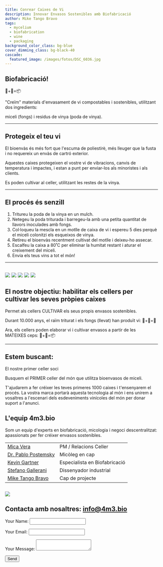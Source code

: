 ```yaml
---
title: Conrear Caixes de Vi
description: Innovar Envasos Sostenibles amb Biofabricació
author: Mike Tango Bravo
tags:
  - mycelium
  - biofabrication
  - wine
  - packaging
background_color_class: bg-blue
cover_dimming_class: bg-black-40
cascade:
  featured_image: /images/fotos/DSC_6036.jpg
---
```


## Biofabricació! 
🍄+🍇=📦

"Creïm" materials d'envasament de vi compostables i sostenibles, utilitzant dos ingredients:

miceli (fongs) i
residus de vinya (poda de vinya).

---

## Protegeix el teu vi

El bioenvàs és més fort que l'escuma de poliestirè, més lleuger que la fusta i no requereix un envàs de cartró exterior.

Aquestes caixes protegeixen el vostre vi de vibracions, canvis de temperatura i impactes, i estan a punt per enviar-los als minoristes i als clients.

Es poden cultivar al celler, utilitzant les restes de la vinya.

---

## El procés és senzill

1. Tritureu la poda de la vinya en un mulch.
2. Netegeu la poda triturada i barregeu-la amb una petita quantitat de llavors inoculades amb fongs.
3. Col·loqueu la mescla en un motlle de caixa de vi i espereu 5 dies perquè el miceli colonitzi els esqueixos de vinya.
4. Retireu el bioenvàs recentment cultivat del motlle i deixeu-ho assecar.
5. Escalfeu la caixa a 80˚C per eliminar la humitat restant i aturar el creixement del miceli.
6. Envia els teus vins a tot el món!

---



![](images/fotos/telegram-cloud-photo-size-1-5017394165876633091-y.jpg)
![](images/fotos/2box_lid.jpg)
![](images/fotos/sixbottle.jpg)
![](images/fotos/empty_shadow.jpg)
![](images/fotos/IMG_3297.JPG)
---

## El nostre objectiu: habilitar els cellers per cultivar les seves pròpies caixes

Permet als cellers CULTIVAR els seus propis envasos sostenibles.

Durant 10.000 anys, el raïm triturat i els fongs (llevat) han produït vi: 🍄+🍇=🍷

Ara, els cellers poden elaborar vi i cultivar envasos a partir de les MATEIXES ceps: 🍄+🍇=📦

---

## Estem buscant:

El nostre primer celler soci

Busquem el PRIMER celler del món que utilitza bioenvasos de miceli.

T'ajudarem a fer créixer les teves primeres 1000 caixes i t'ensenyarem el procés. La vostra marca portarà aquesta tecnologia al món i ens unirem a vosaltres a l'escenari dels esdeveniments vinícoles del món per donar suport a l'anunci.
## L'equip 4m3.bio

Som un equip d'experts en biofabricació, micologia i negoci descentralitzat: apassionats per fer créixer envasos sostenibles.

|                                                                                |                               |
| ------------------------------------------------------------------------------ | ----------------------------- |
| [Mica Vera](https://www.linkedin.com/in/mica-vera-fernández-0b136a1/)          | PM / Relacions Celler         |
| [Dr. Pablo Postemsky](https://www.linkedin.com/in/pablo-d-postemsky-70009896/) | Micòleg en cap                |
| [Kevin Gartner](https://youtu.be/dQw4w9WgXcQ?si=-2hPaneFe2LBzwxd)              | Especialista en Biofabricació |
| [Stefano Gallerani ](https://www.linkedin.com/in/stefano-gallerani-8836001a0/) | Dissenyador industrial        |
| [Mike Tango Bravo](https://www.linkedin.com/in/barrowmike/)                    | Cap de projecte               |
![](images/two_squares.jpg)
---

## Contacta amb nosaltres: info@4m3.bio

<form name="contact" method="POST" data-netlify="true">
  <input type="hidden" name="form-name" value="contact">
  <p><label>Your Name: <input type="text" name="name"></label></p>
  <p><label>Your Email: <input type="email" name="email"></label></p>
  <p><label>Your Message: <textarea name="message"></textarea></label></p>
  <p><button type="submit">Send</button></p>
</form>

